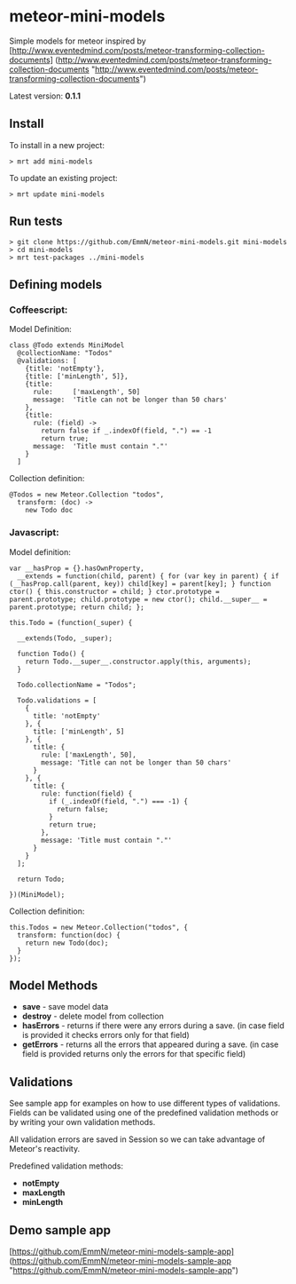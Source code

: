 meteor-mini-models
==================

Simple models for meteor inspired by [http://www.eventedmind.com/posts/meteor-transforming-collection-documents] (http://www.eventedmind.com/posts/meteor-transforming-collection-documents "http://www.eventedmind.com/posts/meteor-transforming-collection-documents")

Latest version: **0.1.1**

## Install
To install in a new project:

    > mrt add mini-models

To update an existing project:

    > mrt update mini-models

## Run tests

    > git clone https://github.com/EmmN/meteor-mini-models.git mini-models
    > cd mini-models
    > mrt test-packages ../mini-models

## Defining models
### Coffeescript:
Model Definition:

    class @Todo extends MiniModel
      @collectionName: "Todos"
      @validations: [
        {title: 'notEmpty'},
        {title: ['minLength', 5]},
        {title: 
          rule:     ['maxLength', 50]
          message:  'Title can not be longer than 50 chars'
        },
        {title:
          rule: (field) ->
            return false if _.indexOf(field, ".") == -1
            return true;
          message:  'Title must contain "."'
        }
      ]

Collection definition:

    @Todos = new Meteor.Collection "todos",
      transform: (doc) ->
        new Todo doc

### Javascript:
Model definition:

    var __hasProp = {}.hasOwnProperty,
      __extends = function(child, parent) { for (var key in parent) { if (__hasProp.call(parent, key)) child[key] = parent[key]; } function ctor() { this.constructor = child; } ctor.prototype = parent.prototype; child.prototype = new ctor(); child.__super__ = parent.prototype; return child; };
    
    this.Todo = (function(_super) {
    
      __extends(Todo, _super);
    
      function Todo() {
        return Todo.__super__.constructor.apply(this, arguments);
      }
    
      Todo.collectionName = "Todos";
    
      Todo.validations = [
        {
          title: 'notEmpty'
        }, {
          title: ['minLength', 5]
        }, {
          title: {
            rule: ['maxLength', 50],
            message: 'Title can not be longer than 50 chars'
          }
        }, {
          title: {
            rule: function(field) {
              if (_.indexOf(field, ".") === -1) {
                return false;
              }
              return true;
            },
            message: 'Title must contain "."'
          }
        }
      ];
    
      return Todo;
    
    })(MiniModel);

Collection definition:

    this.Todos = new Meteor.Collection("todos", {
      transform: function(doc) {
        return new Todo(doc);
      }
    });

## Model Methods

- **save** - save model data
- **destroy** - delete model from collection
- **hasErrors** - returns if there were any errors during a save. (in case field is provided it checks errors only for that field)
- **getErrors** - returns all the errors that appeared during a save. (in case field is provided returns only the errors for that specific field)

## Validations
See sample app for examples on how to use different types of validations. Fields can be validated using one of the predefined validation methods or by writing your own validation methods.

All validation errors are saved in Session so we can take advantage of Meteor's reactivity.

Predefined validation methods:

- **notEmpty**
- **maxLength**
- **minLength**

## Demo sample app
[https://github.com/EmmN/meteor-mini-models-sample-app] (https://github.com/EmmN/meteor-mini-models-sample-app "https://github.com/EmmN/meteor-mini-models-sample-app")
